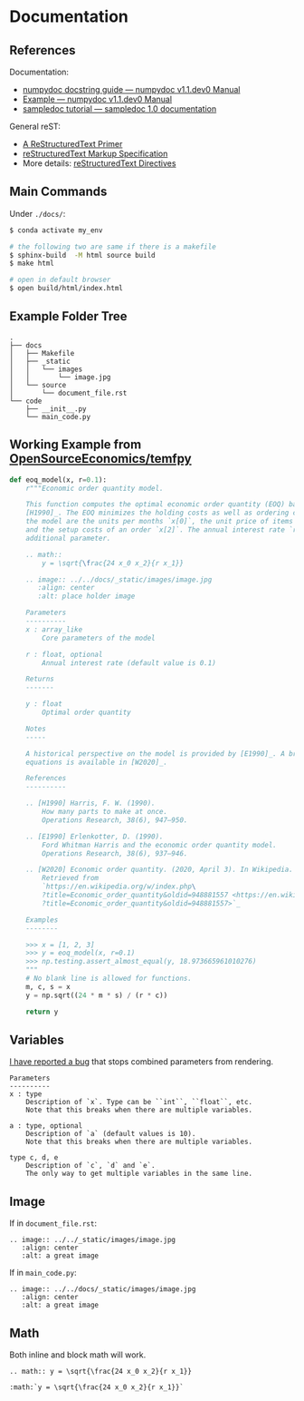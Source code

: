 # Documentation

## References

Documentation:

* [numpydoc docstring guide — numpydoc v1.1.dev0 Manual](https://numpydoc.readthedocs.io/en/latest/format.html)
* [Example — numpydoc v1.1.dev0 Manual](https://numpydoc.readthedocs.io/en/latest/example.html#example)
* [sampledoc tutorial — sampledoc 1.0 documentation](https://matplotlib.org/sampledoc/)

General reST:

* [A ReStructuredText Primer](https://docutils.sourceforge.io/docs/user/rst/quickstart.html)
* [reStructuredText Markup Specification](https://docutils.sourceforge.io/docs/ref/rst/restructuredtext.html#syntax-details)
* More details: [reStructuredText Directives](https://docutils.sourceforge.io/docs/ref/rst/directives.html)

## Main Commands

Under `./docs/`:

```bash
$ conda activate my_env

# the following two are same if there is a makefile
$ sphinx-build  -M html source build
$ make html

# open in default browser
$ open build/html/index.html
```

## Example Folder Tree

```text
.
├── docs
│   ├── Makefile
│   ├── _static
│   │   └── images
│   │       └── image.jpg
│   └── source
│       └── document_file.rst
└── code
    ├── __init__.py
    └── main_code.py
```

## Working Example from [OpenSourceEconomics/temfpy](https://github.com/OpenSourceEconomics/temfpy)

```python
def eoq_model(x, r=0.1):
    r"""Economic order quantity model.

    This function computes the optimal economic order quantity (EOQ) based on the model presented in
    [H1990]_. The EOQ minimizes the holding costs as well as ordering costs. The core parameters of
    the model are the units per months `x[0]`, the unit price of items in stock `x[1]`,
    and the setup costs of an order `x[2]`. The annual interest rate `r` is treated as an
    additional parameter.

    .. math::
        y = \sqrt{\frac{24 x_0 x_2}{r x_1}}

    .. image:: ../../docs/_static/images/image.jpg
       :align: center
       :alt: place holder image

    Parameters
    ----------
    x : array_like
        Core parameters of the model

    r : float, optional
        Annual interest rate (default value is 0.1)

    Returns
    -------

    y : float
        Optimal order quantity

    Notes
    -----

    A historical perspective on the model is provided by [E1990]_. A brief description with the core
    equations is available in [W2020]_.

    References
    ----------

    .. [H1990] Harris, F. W. (1990).
        How many parts to make at once.
        Operations Research, 38(6), 947–950.

    .. [E1990] Erlenkotter, D. (1990).
        Ford Whitman Harris and the economic order quantity model.
        Operations Research, 38(6), 937–946.

    .. [W2020] Economic order quantity. (2020, April 3). In Wikipedia.
        Retrieved from
        `https://en.wikipedia.org/w/index.php\
        ?title=Economic_order_quantity&oldid=948881557 <https://en.wikipedia.org/w/index.php
        ?title=Economic_order_quantity&oldid=948881557>`_

    Examples
    --------

    >>> x = [1, 2, 3]
    >>> y = eoq_model(x, r=0.1)
    >>> np.testing.assert_almost_equal(y, 18.973665961010276)
    """
    # No blank line is allowed for functions.
    m, c, s = x
    y = np.sqrt((24 * m * s) / (r * c))

    return y
```

## Variables

[I have reported a bug](https://github.com/sphinx-doc/sphinx/issues/7780) that stops combined parameters from rendering.

```text
Parameters
----------
x : type
    Description of `x`. Type can be ``int``, ``float``, etc.
    Note that this breaks when there are multiple variables.

a : type, optional
    Description of `a` (default values is 10).
    Note that this breaks when there are multiple variables.

type c, d, e
    Description of `c`, `d` and `e`.
    The only way to get multiple variables in the same line.
```

## Image

If in `document_file.rst`:

```text
.. image:: ../../_static/images/image.jpg
   :align: center
   :alt: a great image
```

If in `main_code.py`:

```text
.. image:: ../../docs/_static/images/image.jpg
   :align: center
   :alt: a great image
```

## Math

Both inline and block math will work.

```text
.. math:: y = \sqrt{\frac{24 x_0 x_2}{r x_1}}

:math:`y = \sqrt{\frac{24 x_0 x_2}{r x_1}}`
```

